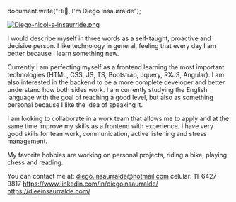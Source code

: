 document.write("Hi👋, I'm Diego Insaurralde");

[![Diego-nicol-s-insaurrlde.png](https://i.postimg.cc/qBcVVhzL/Diego-nicol-s-insaurrlde.png)](https://postimg.cc/F1Kn0Kbd)


I would describe myself in three words as a self-taught, proactive and decisive person.
  I like technology in general, feeling that every day I am better because I learn something new.
  
Currently I am perfecting myself as a frontend learning the most important technologies (HTML, CSS, JS, TS, Bootstrap, Jquery, RXJS, Angular). I am also interested in the backend to be a more complete developer and better understand how both sides work.
I am currently studying the English language with the goal of reaching a good level, but also as something personal because I like the idea of speaking it.

I am looking to collaborate in a work team that allows me to apply and at the same time improve my skills as a frontend with experience. I have very good skills for teamwork, communication, active listening and stress management.

My favorite hobbies are working on personal projects, riding a bike, playing chess and reading.

You can contact me at:
diego.insaurralde@hotmail.com
celular: 11-6427-9817
https://www.linkedin.com/in/diegoinsaurralde/
https://dieeinsaurralde.com/
